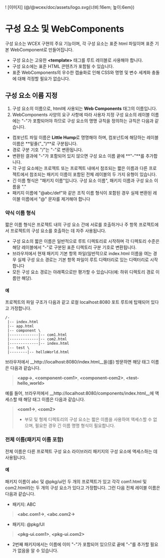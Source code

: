 <!--DESC: {icon:{name:"explore"},id:1} -->

! [이미지] (@/@wcex/doc/assets/logo.svg{너비:16em; 높이:6em})

# 구성 요소 및 WebComponents

구성 요소는 WCEX 구현의 주요 기능이며, 각 구성 요소는 표준 html 파일이며 표준 기본 WebComponent로 만들어집니다.
- 구성 요소는 고유한 **\<template\>** 태그를 루트 레이블로 사용해야 합니다.
- 구성 요소에는 표준 HTML 콘텐츠가 포함될 수 있습니다.
- 표준 WebComponents의 우수한 캡슐화로 인해 CSS와 명명 및 변수 세계화 충돌에 대해 걱정할 필요가 없습니다.

## 구성 요소 이름 지정
1. 구성 요소의 이름으로, html에 사용되는 **Web Components** 태그의 이름입니다.
2. WebComponents 사양의 요구 사항에 따라 사용자 지정 구성 요소의 레이블 이름에는 "-"가 포함되어야 하므로 구성 요소의 명명 규칙을 정의하는 규칙은 다음과 같습니다.

- 컴포넌트 파일 이름은 **Little Hump**로 명명해야 하며, 컴포넌트에 해당하는 레이블 이름은 **밑줄("_")**로 구분됩니다.
- 경로 구분 기호 "/"는 "-"로 변환됩니다.
- 변환된 결과에 "-"가 포함되어 있지 않으면 구성 요소 이름 끝에 **"-"**를 추가합니다.
- 각 구성 요소에는 프로젝트 또는 프로젝트 내에서 참조되는 짧은 이름과 다른 프로젝트에서 참조되는 패키지 이름이 포함된 전체 레이블의 두 가지 유형이 있습니다.
- 긴 이름 형식은 "패키지 이름"입니다. 구성 요소 이름", 패키지 이름과 구성 요소 이름을 "."
- 패키지 이름에 "@abc/def"와 같은 조직 이름 형식이 포함된 경우 실제 변환된 레이블 이름에서 "@" 문자를 제거해야 합니다

### 약식 이름 형식
짧은 이름 형식은 프로젝트 내의 구성 요소 간에 서로를 호출하거나 주 항목 프로젝트에서 프로젝트의 구성 요소를 호출하는 데 자주 사용됩니다.
- 구성 요소의 짧은 이름은 일반적으로 루트 디렉토리로 시작하며 각 디렉토리 수준은 해당 레이블에서 "-"로 구분된 표준 디렉토리 구분 기호로 변환됩니다.
- 브라우저에서 현재 패키지 기본 항목 파일(일반적으로 index.html 이름을 여는 경우 실제 구성 요소 경로는 기본 항목 파일이 루트 디렉터리로 있는 디렉터리로 시작합니다
- 모든 구성 요소 경로는 아래쪽으로만 평가할 수 있습니다(예: 하위 디렉토리 경로 이름만 해당).

#### 예
프로젝트의 파일 구조가 다음과 같고 로컬 localhost:8080 포트 루트에 탑재되어 있다고 가정합니다.
```text
/-
 |-- index.html
 |-- app.html
 |-- component \
 |-------------|-- com1.html
 |-------------|-- com2.html
 |-------------|-- index.html
 |-- test \
 |--------|-- helloWorld.html 
```

브라우저에서 __http://localhost:8080/index.html__을(를) 방문하면 해당 태그 이름은 다음과 같습니다.

> **\<app-\>**, **\<component-com1\>**, **\<component-com2\>**, **\<test-hello_world\>**

예를 들어, 브라우저에서 __http://localhost:8080/components/index.html__에 액세스할 때 해당 태그 이름은 다음과 같습니다.

> **\<com1-\>**, **\<com2\>**
> - 부모 및 형제 디렉토리의 구성 요소는 짧은 이름을 사용하여 액세스할 수 없으며, 필요한 경우 긴 이름 명명 형식이 필요합니다.

### 전체 이름(패키지 이름 포함)
전체 이름은 다른 프로젝트 구성 요소 라이브러리 패키지의 구성 요소에 액세스하는 데 사용됩니다.

#### 예
패키지 이름이 abc 및 @pkg/ui인 두 개의 프로젝트가 있고 각각 com1.html 및 com2.html라는 두 개의 구성 요소가 있다고 가정합니다. 그런 다음 전체 레이블 이름은 다음과 같습니다.

- 패키지: ABC
> **\<abc.com1-\>**, **\<abc.com2-\>**

- 패키지: @pkg/UI
> **\<pkg-ui.com1\>**, **\<pkg-ui.com2\>**

- 2번째 패키지에서는 이름에 이미 "-"가 포함되어 있으므로 끝에 "-"를 추가할 필요가 없음을 알 수 있습니다.


